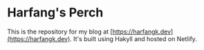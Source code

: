 # Harfang's Perch

This is the repository for my blog at [https://harfangk.dev](https://harfangk.dev). It's built using Hakyll and hosted on Netlify.
